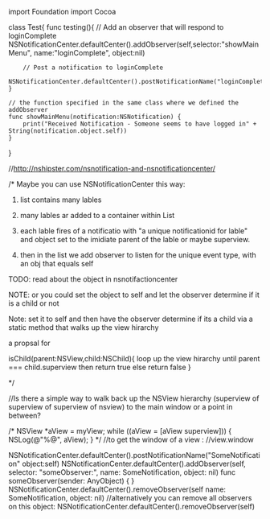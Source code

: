 import Foundation
import Cocoa

class Test{
    func testing(){
        // Add an observer that will respond to loginComplete
        NSNotificationCenter.defaultCenter().addObserver(self,selector:"showMainMenu", name:"loginComplete", object:nil)
        
        // Post a notification to loginComplete
        NSNotificationCenter.defaultCenter().postNotificationName("loginComplete",object:self)
    }
   
    // the function specified in the same class where we defined the addObserver
    func showMainMenu(notification:NSNotification) {
        print("Received Notification - Someone seems to have logged in" + String(notification.object.self))
    }
}

//http://nshipster.com/nsnotification-and-nsnotificationcenter/

/*
Maybe you can use NSNotificationCenter this way:

1. list contains many lables

2. many lables ar added to a container within List

3. each lable fires of a notificatio  with "a unique notificationid for lable" and object set to the imidiate parent of the lable or maybe superview. 

4. then in the list we add observer to listen for the unique event type, with an obj that equals self

TODO: read about the object in nsnotifactioncenter

NOTE: or you could set the object to self and let the observer determine if it is a child or not

Note: set it to self and then have the observer determine if its a child via a static method that walks up the view hirarchy

a propsal for 

isChild(parent:NSView,child:NSChild){
	loop up the view hirarchy until parent === child.superview then return true
	else return false
}

*/

//Is there a simple way to walk back up the NSView hierarchy (superview of superview of superview of nsview) to the main window or a point in between?




/*
NSView *aView = myView;
while ((aView = [aView superview])) {
NSLog(@"%@", aView);
}
*/
//to get the window of a view :
//view.window




NSNotificationCenter.defaultCenter().postNotificationName("SomeNotification" object:self)
NSNotificationCenter.defaultCenter().addObserver(self, selector: "someObserver:", name: SomeNotification, object: nil)
func someObserver(sender: AnyObject) {
}
NSNotificationCenter.defaultCenter().removeObserver(self name: SomeNotification, object: nil)
//alternatively you can remove all observers on this object:
NSNotificationCenter.defaultCenter().removeObserver(self)